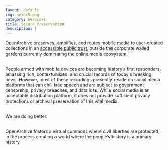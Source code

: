 ```yaml
---
layout: default
img: nexus5.png
category: Services
title: Secure Preservation
description: |
---
```

OpenArchive preserves, amplifies, and routes mobile media to user-created collections in an <a target="_blank" href="https://archive.org/">accessible public trust</a>, outside the corporate walled gardens currently dominating the online media ecosystem.
<br>
<br>

People armed with mobile devices are becoming history’s first responders, amassing rich, contextualized, and crucial records of today's breaking news. However, most of these recordings presently reside on social media platforms that can chill free speech and are subject to government censorship, privacy breaches, and data loss. While social media is an acceptable distribution platform, it does not provide sufficient privacy protections or archival preservation of this vital media.
<br>
<br>

<p>We are doing better.
</p>
<br>
OpenArchive fosters a virtual commons where civil liberties are protected, in the process creating a world where the people’s history is a primary history.
